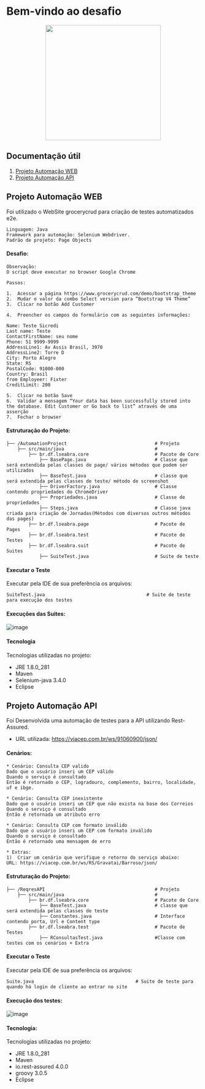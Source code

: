 # Bem-vindo ao desafio

<div align="center">
  <img src="https://www.sicredi.com.br/static/assets/novo/logo-cor.svg" width="300px"/>
</div>


## Documentação útil

1. [Projeto Automação WEB]()
2. [Projeto Automação API]()


## Projeto Automação WEB
Foi utilizado o WebSite grocerycrud para criação de testes automatizados e2e.
```
Linguagem: Java
Framework para automação: Selenium Webdriver.
Padrão de projeto: Page Objects
```

#### Desafio:
```
Observação:
O script deve executar no browser Google Chrome

Passos:

1.	Acessar a página https://www.grocerycrud.com/demo/bootstrap_theme
2.	Mudar o valor da combo Select version para “Bootstrap V4 Theme”
3.	Clicar no botão Add Customer

4.	Preencher os campos do formulário com as seguintes informações:

Name: Teste Sicredi
Last name: Teste
ContactFirstName: seu nome
Phone: 51 9999-9999
AddressLine1: Av Assis Brasil, 3970
AddressLine2: Torre D
City: Porto Alegre
State: RS
PostalCode: 91000-000
Country: Brasil
from Employeer: Fixter
CreditLimit: 200

5.	Clicar no botão Save
6.	Validar a mensagem “Your data has been successfully stored into the database. Edit Customer or Go back to list” através de uma asserção
7.	Fechar o browser
```



#### Estruturação do Projeto:
```
├── /AutomationProject                                # Projeto                                                                                          
    ├── src/main/java                                 #                                                                                                         
        ├── br.df.lseabra.core                        # Pacote de Core                                                                                        
            ├── BasePage.java                         # Classe que será extendida pelas classes de page/ vários métodos que podem ser utilizados
            ├── BaseTest.java                         # classe que será extendida pelas classes de teste/ método de screenshot
            ├── DriverFactory.java                    # Classe contendo propriedades do ChromeDriver
            ├── Propriedades.java                     # Classe de propriedades
            ├── Steps.java                            # Classe java criada para criação de Jornadas(Métodos com diversos outros métodos das pages)
        ├── br.df.lseabra.page                        # Pacote de Pages
        ├── br.df.lseabra.test                        # Pacote de Testes
        ├── br.df.lseabra.suit                        # Pacote de Suites
            ├── SuiteTest.java                        # Suite de teste 
```

#### Executar o Teste
Executar pela IDE de sua preferência os arquivos: 
```
SuiteTest.java                                     # Suite de teste para execução dos testes
```

#### Execuções das Suites:
![image](https://user-images.githubusercontent.com/49051123/116837768-217fb000-aba2-11eb-847b-e5150b60305e.png)


#### Tecnologia

Tecnologias utilizadas no projeto:
  * JRE 1.8.0_281
  * Maven
  * Selenium-java 3.4.0
  * Eclipse


## Projeto Automação API
Foi Desenvolvida uma automação de testes para a API utilizando Rest-Assured.
* URL utilizada: https://viacep.com.br/ws/91060900/json/ 

#### Cenários:
```
* Cenário: Consulta CEP valido
Dado que o usuário inseri um CEP válido
Quando o serviço é consultado
Então é retornado o CEP, logradouro, complemento, bairro, localidade, uf e ibge.

* Cenário: Consulta CEP inexistente
Dado que o usuário inseri um CEP que não exista na base dos Correios
Quando o serviço é consultado 
Então é retornada um atributo erro

* Cenário: Consulta CEP com formato inválido 
Dado que o usuário inseri um CEP com formato inválido
Quando o serviço é consultado 
Então é retornado uma mensagem de erro

* Extras:
1)	Criar um cenário que verifique o retorno do serviço abaixo:
URL: https://viacep.com.br/ws/RS/Gravatai/Barroso/json/
```


#### Estruturação do Projeto:
```
├── /ReqresAPI                                        # Projeto                                                                                          
    ├── src/main/java                                 #                                                                                                         
        ├── br.df.lseabra.core                        # Pacote de Core                                                                                        
            ├── BaseTest.java                         # classe que será extendida pelas classes de teste
            ├── Constantes.java                       # Interface contendo porta, Url e Content type
        ├── br.df.lseabra.test                        # Pacote de Testes
            ├── RConsultasTest.java                   #Classe com testes com os cenários + Extra

```

#### Executar o Teste
Executar pela IDE de sua preferência os arquivos: 
```
Suite.java                                     # Suite de teste para quando há login de cliente ao entrar no site
```

#### Execução dos testes:
![image](https://user-images.githubusercontent.com/49051123/116837944-d619d180-aba2-11eb-8859-4ab02126e08d.png)


#### Tecnologia:

Tecnologias utilizadas no projeto:
  * JRE 1.8.0_281
  * Maven
  * io.rest-assured 4.0.0 
  * groovy 3.0.5
  * Eclipse

